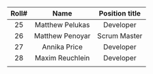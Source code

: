 
|Roll#|Name|Position title|
|:-----:|:--------------:|:-----------:|
|25|Matthew Pelukas|Developer|
|26|Matthew Penoyar|Scrum Master|
|27|Annika Price|Developer|
|28|Maxim Reuchlein|Developer|
|||
